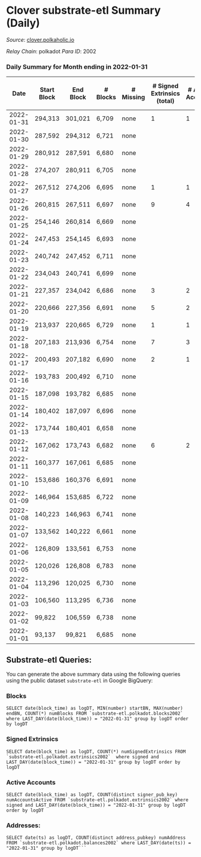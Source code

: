 # Clover substrate-etl Summary (Daily)

_Source_: [clover.polkaholic.io](https://clover.polkaholic.io)

*Relay Chain*: polkadot
*Para ID*: 2002



### Daily Summary for Month ending in 2022-01-31


| Date | Start Block | End Block | # Blocks | # Missing | # Signed Extrinsics (total) | # Active Accounts | # Addresses with Balances | # Events | # Transfers | # XCM Transfers In | # XCM Transfers Out |
| ---- | ----------- | --------- | -------- | --------- | --------------------------- | ----------------- | ------------------------- | -------- | ----------- | ------------------ | ------------------- |
| 2022-01-31 | 294,313 | 301,021 | 6,709 | none  | 1 | 1 | 21 | 13,427 |   |   |   |
| 2022-01-30 | 287,592 | 294,312 | 6,721 | none  |  |  | 21 | 13,447 |   |   |   |
| 2022-01-29 | 280,912 | 287,591 | 6,680 | none  |  |  | 21 | 13,361 |   |   |   |
| 2022-01-28 | 274,207 | 280,911 | 6,705 | none  |  |  | 21 | 13,412 |   |   |   |
| 2022-01-27 | 267,512 | 274,206 | 6,695 | none  | 1 | 1 | 21 | 13,407 |   |   |   |
| 2022-01-26 | 260,815 | 267,511 | 6,697 | none  | 9 | 4 | 20 | 13,443 | 4 ($0.73) |   |   |
| 2022-01-25 | 254,146 | 260,814 | 6,669 | none  |  |  | 16 | 13,344 |   |   |   |
| 2022-01-24 | 247,453 | 254,145 | 6,693 | none  |  |  | 16 | 13,388 |   |   |   |
| 2022-01-23 | 240,742 | 247,452 | 6,711 | none  |  |  | 16 | 13,427 |   |   |   |
| 2022-01-22 | 234,043 | 240,741 | 6,699 | none  |  |  | 16 | 13,399 |   |   |   |
| 2022-01-21 | 227,357 | 234,042 | 6,686 | none  | 3 | 2 | 16 | 13,392 |   |   |   |
| 2022-01-20 | 220,666 | 227,356 | 6,691 | none  | 5 | 2 | 15 | 13,405 |   |   |   |
| 2022-01-19 | 213,937 | 220,665 | 6,729 | none  | 1 | 1 | 15 | 13,471 |   |   |   |
| 2022-01-18 | 207,183 | 213,936 | 6,754 | none  | 7 | 3 | 14 | 13,547 | 1 ($221.29) |   |   |
| 2022-01-17 | 200,493 | 207,182 | 6,690 | none  | 2 | 1 | 11 | 13,391 |   |   |   |
| 2022-01-16 | 193,783 | 200,492 | 6,710 | none  |  |  | 11 | 13,422 |   |   |   |
| 2022-01-15 | 187,098 | 193,782 | 6,685 | none  |  |  | 11 | 13,375 |   |   |   |
| 2022-01-14 | 180,402 | 187,097 | 6,696 | none  |  |  | 11 | 13,393 |   |   |   |
| 2022-01-13 | 173,744 | 180,401 | 6,658 | none  |  |  | 11 | 13,318 |   |   |   |
| 2022-01-12 | 167,062 | 173,743 | 6,682 | none  | 6 | 2 | 11 | 13,429 | 2 ($154.90) |   |   |
| 2022-01-11 | 160,377 | 167,061 | 6,685 | none  |  |  | 7 | 13,372 |   |   |   |
| 2022-01-10 | 153,686 | 160,376 | 6,691 | none  |  |  | 7 | 13,387 |   |   |   |
| 2022-01-09 | 146,964 | 153,685 | 6,722 | none  |  |  | 7 | 13,446 |   |   |   |
| 2022-01-08 | 140,223 | 146,963 | 6,741 | none  |  |  | 7 | 13,487 |   |   |   |
| 2022-01-07 | 133,562 | 140,222 | 6,661 | none  |  |  | 7 | 13,323 |   |   |   |
| 2022-01-06 | 126,809 | 133,561 | 6,753 | none  |  |  | 7 | 13,512 |   |   |   |
| 2022-01-05 | 120,026 | 126,808 | 6,783 | none  |  |  | 7 | 13,568 |   |   |   |
| 2022-01-04 | 113,296 | 120,025 | 6,730 | none  |  |  | 7 | 13,465 |   |   |   |
| 2022-01-03 | 106,560 | 113,295 | 6,736 | none  |  |  | 7 | 13,474 |   |   |   |
| 2022-01-02 | 99,822 | 106,559 | 6,738 | none  |  |  | 7 | 13,481 |   |   |   |
| 2022-01-01 | 93,137 | 99,821 | 6,685 | none  |  |  | 7 | 13,372 |   |   |   |

## Substrate-etl Queries:
You can generate the above summary data using the following queries using the public dataset `substrate-etl` in Google BigQuery:


### Blocks
```
SELECT date(block_time) as logDT, MIN(number) startBN, MAX(number) endBN, COUNT(*) numBlocks FROM `substrate-etl.polkadot.blocks2002`  where LAST_DAY(date(block_time)) = "2022-01-31" group by logDT order by logDT
```


### Signed Extrinsics
```
SELECT date(block_time) as logDT, COUNT(*) numSignedExtrinsics FROM `substrate-etl.polkadot.extrinsics2002`  where signed and LAST_DAY(date(block_time)) = "2022-01-31" group by logDT order by logDT
```


### Active Accounts
```
SELECT date(block_time) as logDT, COUNT(distinct signer_pub_key) numAccountsActive FROM `substrate-etl.polkadot.extrinsics2002` where signed and LAST_DAY(date(block_time)) = "2022-01-31" group by logDT order by logDT
```


### Addresses:
```
SELECT date(ts) as logDT, COUNT(distinct address_pubkey) numAddress FROM `substrate-etl.polkadot.balances2002` where LAST_DAY(date(ts)) = "2022-01-31" group by logDT```

